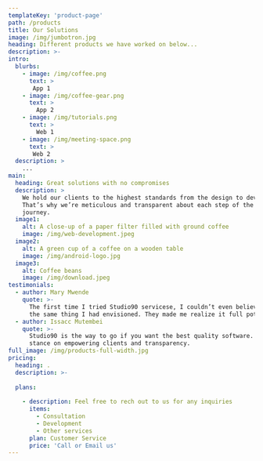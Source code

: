 ```yaml
---
templateKey: 'product-page'
path: /products
title: Our Solutions
image: /img/jumbotron.jpg
heading: Different products we have worked on below...
description: >-
intro:
  blurbs:
    - image: /img/coffee.png
      text: >
       App 1
    - image: /img/coffee-gear.png
      text: >
        App 2
    - image: /img/tutorials.png
      text: >
        Web 1
    - image: /img/meeting-space.png
      text: >
       Web 2
  description: >
    ...
main:
  heading: Great solutions with no compromises
  description: >
    We hold our clients to the highest standards from the design to development.
    That’s why we’re meticulous and transparent about each step of the 
    journey. 
  image1:
    alt: A close-up of a paper filter filled with ground coffee
    image: /img/web-development.jpeg
  image2:
    alt: A green cup of a coffee on a wooden table
    image: /img/android-logo.jpg
  image3:
    alt: Coffee beans
    image: /img/download.jpeg
testimonials:
  - author: Mary Mwende
    quote: >-
      The first time I tried Studio90 servicese, I couldn’t even believe that was
      the same thing I had envisioned. They made me realize it full potential.
  - author: Issacc Mutembei
    quote: >-
      Studio90 is the way to go if you want the best quality software. I love their
      stance on empowering clients and transparency.
full_image: /img/products-full-width.jpg
pricing:
  heading: .
  description: >-
    
  plans:
   
    - description: Feel free to rech out to us for any inquiries
      items:
        - Consultation
        - Development
        - Other services
      plan: Customer Service
      price: 'Call or Email us'
---
```

